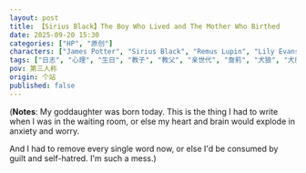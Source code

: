 ```yaml
---
layout: post
title: 【Sirius Black】The Boy Who Lived and The Mother Who Birthed
date: 2025-09-20 15:30
categories: ["HP", "原创"]
characters: ["James Potter", "Sirius Black", "Remus Lupin", "Lily Evans", "Harry Potter"]
tags: ["日志", "心理", "生日", "教子", "教父", "亲世代", "詹莉", "犬狼", "犬鹿", "掠夺者", "生育"]
pov: 第三人称
origin: 个站
published: false
---
```


(**Notes**: My goddaughter was born today. This is the thing I had to write when I was in the waiting room, or else my heart and brain would explode in anxiety and worry.

And I had to remove every single word now, or else I'd be consumed by guilt and self-hatred. I'm such a mess.)
